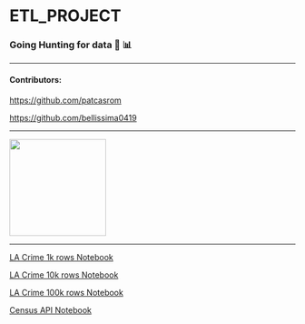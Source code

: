 # ETL_PROJECT

### Going Hunting for data 🏹  📊
----------------------------------------------------


#### Contributors:

https://github.com/patcasrom

https://github.com/bellissima0419

----------------------------------------------------


<div>
  <img src="./images/huntingLizard.gif" height="170">
<div>

----------------------------------------------------

[LA Crime 1k rows Notebook](https://nbviewer.jupyter.org/github/bellissima0419/ETL_PROJECT/blob/master/la_crime_reports_1k.ipynb)

[LA Crime 10k rows Notebook](https://nbviewer.jupyter.org/github/bellissima0419/ETL_PROJECT/blob/master/la_crime_reports_10k.ipynb)

[LA Crime 100k rows Notebook](https://nbviewer.jupyter.org/github/bellissima0419/ETL_PROJECT/blob/master/la_crime_reports_100k.ipynb)


[Census API Notebook](https://nbviewer.jupyter.org/github/bellissima0419/ETL_PROJECT/blob/master/census_yelp_combined.ipynb)

